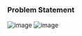 ### Problem Statement

![image](https://user-images.githubusercontent.com/36649115/39859210-ebe423fe-53ed-11e8-8594-fa5bb4355000.png)
![image](https://user-images.githubusercontent.com/36649115/39859238-05903c2a-53ee-11e8-9f98-92542a5cf50b.png)
